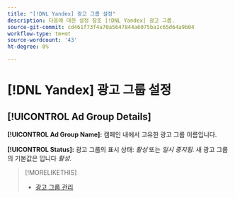 ```yaml
---
title: "[!DNL Yandex] 광고 그룹 설정"
description: 다음에 대한 설정 참조 [!DNL Yandex] 광고 그룹.
source-git-commit: cd461f73f4a70a5647844a6075ba1c65d64a9b04
workflow-type: tm+mt
source-wordcount: '43'
ht-degree: 0%

---
```


# [!DNL Yandex] 광고 그룹 설정

## [!UICONTROL Ad Group Details]

**[!UICONTROL Ad Group Name]:** 캠페인 내에서 고유한 광고 그룹 이름입니다.

**[!UICONTROL Status]:** 광고 그룹의 표시 상태: *활성* 또는 *일시 중지됨*. 새 광고 그룹의 기본값은 입니다 *활성*.

>[!MORELIKETHIS]
>
>* [광고 그룹 관리](/help/search-social-commerce/campaign-management/campaigns/ad-group-manage.md)

